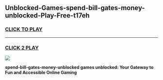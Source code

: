 
## Unblocked-Games-spend-bill-gates-money-unblocked-Play-Free-t17eh
<h3>
<a href="https://premium76.site?title=spend-bill-gates-money-unblocked&ref=12A">CLICK TO PLAY</a></h3>
<hr>

<h3>
<a href="https://premium76.site?title=spend-bill-gates-money-unblocked&ref=12A">CLICK 2 PLAY</a>
  
</h3>

<a href="https://premium76.site?title=spend-bill-gates-money-unblocked&ref=12A"><img src="https://clearcache.store/games.png"></a>


**spend-bill-gates-money-unblocked games unblocked: Your Gateway to Fun and Accessible Online Gaming**
